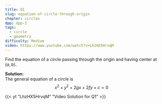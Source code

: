 ```yaml
---
title: Q1
slug: equation-of-circle-through-origin
chapter: circles
dpp: dpp-1
tags:
  - circle
  - geometry
difficulty: Medium
video: https://www.youtube.com/watch?v=LhzHX5HrvqM
---
```


Find the equation of a circle passing through the origin and having center at $(a, b)$.

**Solution:**  
The general equation of a circle is  
$$x^2 + y^2 + 2gx + 2fy + c = 0$$

{{< yt "LhzHX5HrvqM" "Video Solution for Q1" >}}
